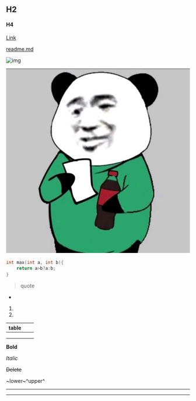 ## H2

#### H4

[Link](https://www.baidu.com)

[readme.md](readme.md)

![img](https://www.baidu.com/img/PCtm_d9c8750bed0b3c7d089fa7d55720d6cf.png)

![img](image.jpg?raw=true)

```C++
int max(int a, int b){
    return a>b?a:b;
}
```

>quote

- 

1. 

0. 

|  table  |      |      |
| ---- | ---- | ---- |
| |      |      |
|      |      |      |
|      |      |      |

**Bold**

*Italic*

~~Delete~~

~lower~^upper^

---

****

